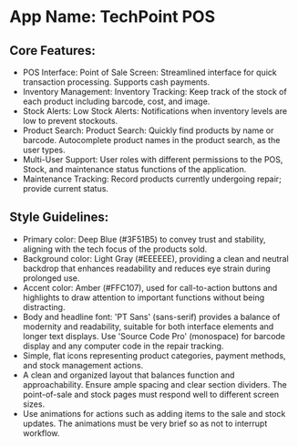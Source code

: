 # **App Name**: TechPoint POS

## Core Features:

- POS Interface: Point of Sale Screen: Streamlined interface for quick transaction processing. Supports cash payments.
- Inventory Management: Inventory Tracking: Keep track of the stock of each product including barcode, cost, and image.
- Stock Alerts: Low Stock Alerts: Notifications when inventory levels are low to prevent stockouts.
- Product Search: Product Search: Quickly find products by name or barcode. Autocomplete product names in the product search, as the user types.
- Multi-User Support: User roles with different permissions to the POS, Stock, and maintenance status functions of the application.
- Maintenance Tracking: Record products currently undergoing repair; provide current status.

## Style Guidelines:

- Primary color: Deep Blue (#3F51B5) to convey trust and stability, aligning with the tech focus of the products sold.
- Background color: Light Gray (#EEEEEE), providing a clean and neutral backdrop that enhances readability and reduces eye strain during prolonged use.
- Accent color: Amber (#FFC107), used for call-to-action buttons and highlights to draw attention to important functions without being distracting.
- Body and headline font: 'PT Sans' (sans-serif) provides a balance of modernity and readability, suitable for both interface elements and longer text displays. Use 'Source Code Pro' (monospace) for barcode display and any computer code in the repair tracking.
- Simple, flat icons representing product categories, payment methods, and stock management actions.
- A clean and organized layout that balances function and approachability. Ensure ample spacing and clear section dividers. The point-of-sale and stock pages must respond well to different screen sizes.
- Use animations for actions such as adding items to the sale and stock updates. The animations must be very brief so as not to interrupt workflow.